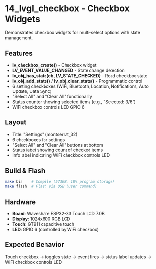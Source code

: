 # 14_lvgl_checkbox - Checkbox Widgets

Demonstrates checkbox widgets for multi-select options with state management.

## Features

- **lv_checkbox_create()** - Checkbox widget
- **LV_EVENT_VALUE_CHANGED** - State change detection
- **lv_obj_has_state(cb, LV_STATE_CHECKED)** - Read checkbox state
- **lv_obj_add_state()** / **lv_obj_clear_state()** - Programmatic control
- 6 setting checkboxes (WiFi, Bluetooth, Location, Notifications, Auto Update, Data Sync)
- "Select All" and "Clear All" functionality
- Status counter showing selected items (e.g., "Selected: 3/6")
- WiFi checkbox controls LED GPIO 6

## Layout

- Title: "Settings" (montserrat_32)
- 6 checkboxes for settings
- "Select All" and "Clear All" buttons at bottom
- Status label showing count of checked items
- Info label indicating WiFi checkbox controls LED

## Build & Flash

```bash
make bin    # Compile (573KB, 18% program storage)
make flash  # Flash via USB (user command)
```

## Hardware

- **Board**: Waveshare ESP32-S3 Touch LCD 7.0B
- **Display**: 1024x600 RGB LCD
- **Touch**: GT911 capacitive touch
- **LED**: GPIO 6 (controlled by WiFi checkbox)

## Expected Behavior

Touch checkbox → toggles state → event fires → status label updates → WiFi checkbox controls LED
